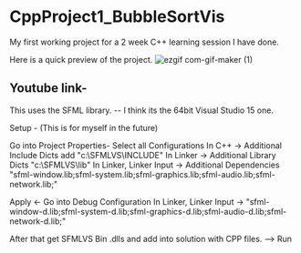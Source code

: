 # CppProject1_BubbleSortVis
 
My first working project for a 2 week C++ learning session I have done.

Here is a quick preview of the project.
![ezgif com-gif-maker (1)](https://user-images.githubusercontent.com/67654528/114593051-9175d700-9c83-11eb-86c7-02e45afcbdfe.gif)

Youtube link-
-- 


This uses the SFML library.
-- I think its the 64bit Visual Studio 15 one.


Setup -
 (This is for myself in the future)

Go into Project Properties-
Select all Configurations
 In C++ -> Additional Include Dicts add "c:\SFMLVS\INCLUDE"
 In Linker -> Additional Library Dicts "c:\SFMLVS\lib"
    In Linker, Linker Input -> Additional Dependencies "sfml-window.lib;sfml-system.lib;sfml-graphics.lib;sfml-audio.lib;sfml-network.lib;"
    
 Apply <-
 Go into Debug Configuration
 In Linker, Linker Input -> "sfml-window-d.lib;sfml-system-d.lib;sfml-graphics-d.lib;sfml-audio-d.lib;sfml-network-d.lib;"


After that get SFMLVS Bin .dlls and add into solution with CPP files.
--> Run
